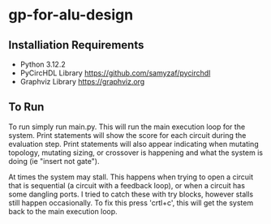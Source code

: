 # gp-for-alu-design

## Installiation Requirements
- Python 3.12.2
- PyCircHDL Library https://github.com/samyzaf/pycirchdl 
- Graphviz Library https://graphviz.org 

## To Run
To run simply run main.py. This will run the main execution loop for the system. Print statements will show the score for each circuit during the evaluation step. Print statements will also appear indicating when mutating topology, mutating sizing, or crossover is happening and what the system is doing (ie "insert not gate").

At times the system may stall. This happens when trying to open a circuit that is sequential (a circuit with a feedback loop), or when a circuit has some dangling ports. I tried to catch these with try blocks, however stalls still happen occasionally. To fix this press 'crtl+c', this will get the system back to the main execution loop.